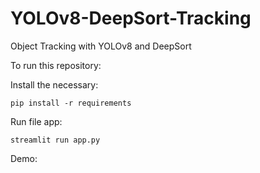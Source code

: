 # YOLOv8-DeepSort-Tracking
Object Tracking with YOLOv8 and DeepSort

To run this repository:

  Install the necessary:
  
    pip install -r requirements

  Run file app:
  
    streamlit run app.py

Demo: 
